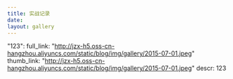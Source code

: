 ```yaml
---
title: 实战记录
date:
layout: gallery
---
```


"123":
    full_link: "http://jzx-h5.oss-cn-hangzhou.aliyuncs.com/static/blog/img/gallery/2015-07-01.jpeg"
    thumb_link: "http://jzx-h5.oss-cn-hangzhou.aliyuncs.com/static/blog/img/gallery/2015-07-01.jpeg"
    descr: 123